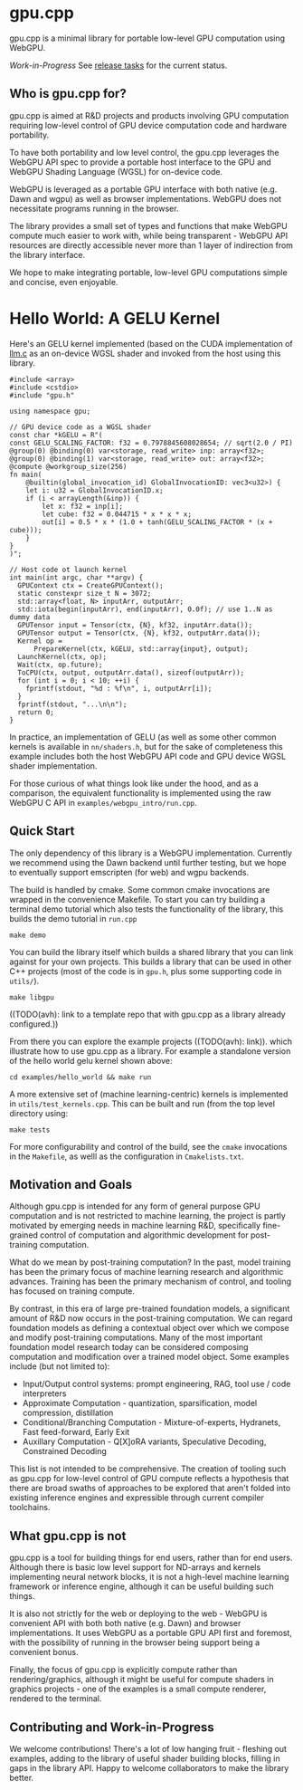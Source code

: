 # gpu.cpp

gpu.cpp is a minimal library for portable low-level GPU computation using
WebGPU. 

*Work-in-Progress* See [release
tasks](https://github.com/AnswerDotAI/gpu.cpp/wiki/Release-Tasks) for the
current status.

## Who is gpu.cpp for?

gpu.cpp is aimed at R&D projects and products involving GPU computation
requiring low-level control of GPU device computation code and hardware
portability.  

To have both portability and low level control, the gpu.cpp leverages the
WebGPU API spec to provide a portable host interface to the GPU and WebGPU
Shading Language (WGSL) for on-device code.  

WebGPU is leveraged as a portable GPU interface with both native (e.g. Dawn and
wgpu) as well as browser implementations. WebGPU does not necessitate programs
running in the browser.

The library provides a small set of types and functions that make WebGPU
compute much easier to work with, while being transparent - WebGPU API
resources are directly accessible never more than 1 layer of indirection from
the library interface. 

We hope to make integrating portable, low-level GPU computations simple and
concise, even enjoyable.

# Hello World: A GELU Kernel

Here's an GELU kernel implemented (based on the CUDA implementation of
[llm.c](https://github.com/karpathy/llm.c) as an on-device WGSL shader and
invoked from the host using this library.

```
#include <array>
#include <cstdio>
#include "gpu.h"

using namespace gpu;

// GPU device code as a WGSL shader 
const char *kGELU = R"(
const GELU_SCALING_FACTOR: f32 = 0.7978845608028654; // sqrt(2.0 / PI)
@group(0) @binding(0) var<storage, read_write> inp: array<f32>;
@group(0) @binding(1) var<storage, read_write> out: array<f32>;
@compute @workgroup_size(256)
fn main(
    @builtin(global_invocation_id) GlobalInvocationID: vec3<u32>) {
    let i: u32 = GlobalInvocationID.x;
    if (i < arrayLength(&inp)) {
        let x: f32 = inp[i];
        let cube: f32 = 0.044715 * x * x * x;
        out[i] = 0.5 * x * (1.0 + tanh(GELU_SCALING_FACTOR * (x + cube)));
    }
}
)";

// Host code ot launch kernel
int main(int argc, char **argv) {
  GPUContext ctx = CreateGPUContext();
  static constexpr size_t N = 3072;
  std::array<float, N> inputArr, outputArr;
  std::iota(begin(inputArr), end(inputArr), 0.0f); // use 1..N as dummy data
  GPUTensor input = Tensor(ctx, {N}, kf32, inputArr.data());
  GPUTensor output = Tensor(ctx, {N}, kf32, outputArr.data());
  Kernel op =
      PrepareKernel(ctx, kGELU, std::array{input}, output);
  LaunchKernel(ctx, op);
  Wait(ctx, op.future);
  ToCPU(ctx, output, outputArr.data(), sizeof(outputArr));
  for (int i = 0; i < 10; ++i) {
    fprintf(stdout, "%d : %f\n", i, outputArr[i]);
  }
  fprintf(stdout, "...\n\n");
  return 0;
}
```

In practice, an implementation of GELU (as well as some other common kernels is
available in `nn/shaders.h`, but for the sake of completeness this example
includes both the host WebGPU API code and GPU device WGSL shader
implementation.

For those curious of what things look like under the hood, and as a comparison,
the equivalent functionality is implemented using the raw WebGPU C API in
`examples/webgpu_intro/run.cpp`.

## Quick Start

The only dependency of this library is a WebGPU implementation. Currently we
recommend using the Dawn backend until further testing, but we hope to
eventually support emscripten (for web) and wgpu backends.

The build is handled by cmake. Some common cmake invocations are wrapped in the
convenience Makefile. To start you can try building a terminal demo tutorial
which also tests the functionality of the library, this builds the demo
tutorial in `run.cpp`

```
make demo
```

You can build the library itself which builds a shared library that you can link against for your own projects. This builds a library that can be used in other C++ projects (most of the code is in `gpu.h`, plus some supporting code in `utils/`).

```
make libgpu
```

((TODO(avh): link to a template repo that with gpu.cpp as a library already configured.))

From there you can explore the example projects ((TODO(avh): link)). which illustrate how to use gpu.cpp as a library. For example a standalone version of the hello world gelu kernel shown above:

```
cd examples/hello_world && make run
```

A more extensive set of (machine learning-centric) kernels is implemented in `utils/test_kernels.cpp`. This can be built and run (from the top level directory using:

```
make tests
```

For more configurability and control of the build, see the `cmake`  invocations in the `Makefile`,  as welll as the configuration in `Cmakelists.txt`.

## Motivation and Goals

Although gpu.cpp is intended for any form of general purpose GPU computation
and is not restricted to machine learning, the project is partly motivated by
emerging needs in machine learning R&D, specifically fine-grained control of
computation and algorithmic development for post-training computation.

What do we mean by post-training computation? In the past, model training has
been the primary focus of machine learning research and algorithmic advances.
Training has been the primary mechanism of control, and tooling has focused on
training compute. 

By contrast, in this era of large pre-trained foundation models, a significant
amount of R&D now occurs in the post-training computation. We can regard
foundation models as defining a contextual object over which we compose and
modify post-training computations. Many of the most important foundation model
research today can be considered composing computation and modification over a
trained model object. Some examples include (but not limited to):

- Input/Output control systems: prompt engineering, RAG, tool use / code interpreters
- Approximate Computation - quantization, sparsification, model compression, distillation
- Conditional/Branching Computation - Mixture-of-experts, Hydranets, Fast feed-forward, Early Exit
- Auxillary Computation - Q[X]oRA variants, Speculative Decoding, Constrained Decoding

This list is not intended to be comprehensive. The creation of tooling such as
gpu.cpp for low-level control of GPU compute reflects a hypothesis that there
are broad swaths of approaches to be explored that aren't folded into existing
inference engines and expressible through current compiler toolchains.

## What gpu.cpp is not

gpu.cpp is a tool for building things for end users, rather than for end users.
Although there is basic low level support for ND-arrays and kernels implementing
neural network blocks, it is not a high-level machine learning framework or
inference engine, although it can be useful building such things.

It is also not strictly for the web or deploying to the web - WebGPU is
convenient API with both both native (e.g. Dawn) and browser implementations. It
uses WebGPU as a portable GPU API first and foremost, with the possibility of
running in the browser being support being a convenient bonus.

Finally, the focus of gpu.cpp is explicitly compute rather than rendering/graphics, although it might be useful for compute shaders in graphics projects - one of the examples is a small compute renderer, rendered to the terminal.

## Contributing and Work-in-Progress

We welcome contributions! There's a lot of low hanging fruit - fleshing out
examples, adding to the library of useful shader building blocks, filling in
gaps in the library API. Happy to welcome collaborators to make the library
better. 
